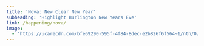 ```yaml
---
title: 'Nova: New Clear New Year'
subheading: 'Highlight Burlington New Years Eve'
link: /happening/nova/
image:
  - 'https://ucarecdn.com/bfe69290-595f-4f84-8dec-e2b826f6f564~1/nth/0/'
---
```


